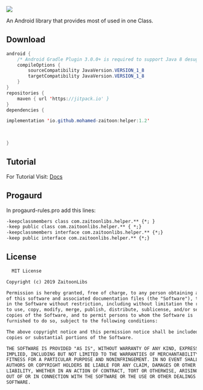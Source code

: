 
[![](https://jitpack.io/v/io.github.mohamed-zaitoon/mzhelper.svg)](https://jitpack.io/#io.github.mohamed-zaitoon/mzhelper)

An Android library that provides most of used in one Class.


## Download

```java
android {
    /* Android Gradle Plugin 3.0.0+ is required to support Java 8 desugaring */
    compileOptions {
        sourceCompatibility JavaVersion.VERSION_1_8
        targetCompatibility JavaVersion.VERSION_1_8
    }
}
repositories {
    maven { url 'https://jitpack.io' }
}
dependencies {

implementation 'io.github.mohamed-zaitoon:helper:1.2'
	

 
}
```
## Tutorial
 For Tutorial Visit:
 [Docs](https://mohamed-zaitoon.github.io/helper/docs)
 
## Progaurd
 In progaurd-rules.pro add this lines:
 ```txt
-keepclassmembers class com.zaitoonlibs.helper.** {*; }
-keep public class com.zaitoonlibs.helper.** { *;}
-keepclassmembers interface com.zaitoonlibs.helper.** {*;}
-keep public interface com.zaitoonlibs.helper.** {*;}
 
```

## License 
```txt
  MIT License

Copyright (c) 2019 ZaitoonLibs

Permission is hereby granted, free of charge, to any person obtaining a copy
of this software and associated documentation files (the "Software"), to deal
in the Software without restriction, including without limitation the rights
to use, copy, modify, merge, publish, distribute, sublicense, and/or sell
copies of the Software, and to permit persons to whom the Software is
furnished to do so, subject to the following conditions:

The above copyright notice and this permission notice shall be included in all
copies or substantial portions of the Software.

THE SOFTWARE IS PROVIDED "AS IS", WITHOUT WARRANTY OF ANY KIND, EXPRESS OR
IMPLIED, INCLUDING BUT NOT LIMITED TO THE WARRANTIES OF MERCHANTABILITY,
FITNESS FOR A PARTICULAR PURPOSE AND NONINFRINGEMENT. IN NO EVENT SHALL THE
AUTHORS OR COPYRIGHT HOLDERS BE LIABLE FOR ANY CLAIM, DAMAGES OR OTHER
LIABILITY, WHETHER IN AN ACTION OF CONTRACT, TORT OR OTHERWISE, ARISING FROM,
OUT OF OR IN CONNECTION WITH THE SOFTWARE OR THE USE OR OTHER DEALINGS IN THE
SOFTWARE.
```

 
 

